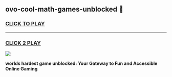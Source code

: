 
## ovo-cool-math-games-unblocked 👋
<h3>
<a href="https://premium.freeplayer.one?title=ovo-cool-math-games-unblocked&ref=14F">CLICK TO PLAY</a></h3>
<hr>

<h3>
<a href="https://premium.freeplayer.one?title=ovo-cool-math-games-unblocked&ref=14F">CLICK 2 PLAY</a>
  
</h3>

<a href="https://premium.freeplayer.one?title=ovo-cool-math-games-unblocked&ref=12F/"><img src="https://clearcache.store/games.png"></a>


**worlds hardest game unblocked: Your Gateway to Fun and Accessible Online Gaming**
